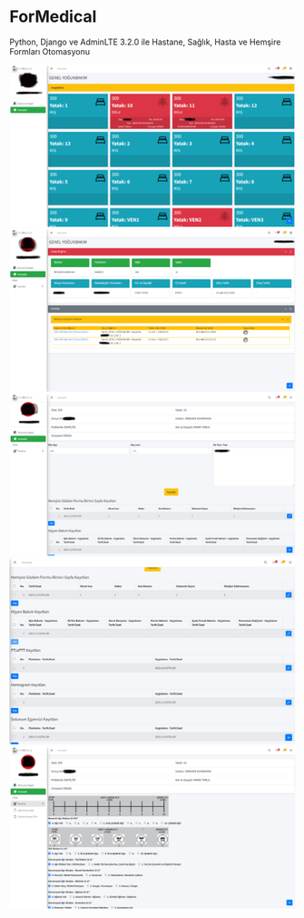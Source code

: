# ForMedical
 Python, Django ve AdminLTE 3.2.0 ile Hastane, Sağlık, Hasta ve Hemşire Formları Otomasyonu

![](Screen/001.png)
![](Screen/002.png)
![](Screen/003.png)
![](Screen/004.png)
![](Screen/005.png)
